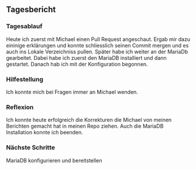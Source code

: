 ## Tagesbericht 


### Tagesablauf
Heute ich zuerst mit Michael einen Pull Request angeschaut. Ergab mir dazu eininige erklärungen und konnte schliesslich seinen Commit mergen und es auch ins Lokale Verzeichniss pullen. Später habe ich weiter an der MariaDb gearbeitet. Dabei habe ich zuerst den MariaDB installiert und dann gestartet. Danach hab ich mit der Konfiguration begonnen. 

### Hilfestellung
Ich konnte mich bei Fragen immer an Michael wenden. 

### Reflexion
Ich konnte heute erfolgreich die Korrekturen die Michael von meinen Berichten gemacht hat in meinen Repo ziehen. Auch die MariaDB Installation konnte ich beenden. 

### Nächste Schritte 
MariaDB konfigurieren und bereitstellen

